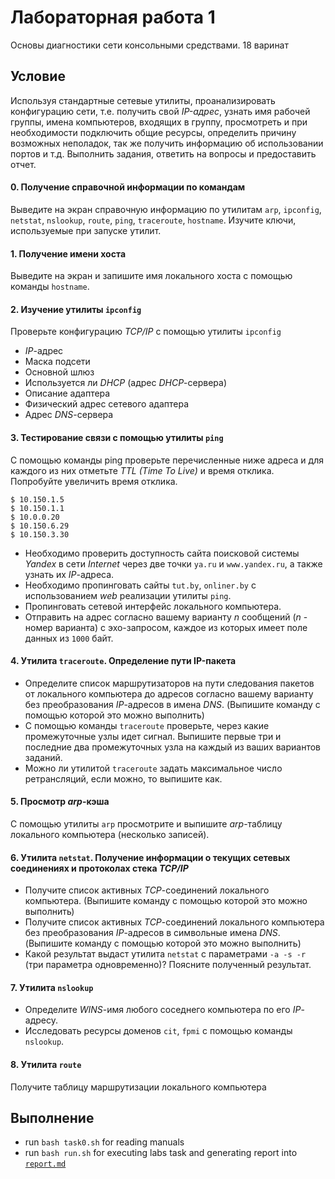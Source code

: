 # Лабораторная работа 1

Основы диагностики сети консольными средствами. 18 варинат

## Условие

Используя стандартные сетевые утилиты, проанализировать конфигурацию сети, т.е.
получить свой _IP-адрес_, узнать имя рабочей группы, имена компьютеров, входящих
в группу, просмотреть и при необходимости подключить общие ресурсы, определить
причину возможных неполадок, так же получить информацию об использовании портов
и т.д. Выполнить задания, ответить на вопросы и предоставить отчет.

#### 0. Получение справочной информации по командам

Выведите на экран справочную информацию по утилитам `arp`, `ipconfig`,
`netstat`, `nslookup`, `route`, `ping`, `traceroute`, `hostname`. Изучите ключи,
используемые при запуске утилит.

#### 1. Получение имени хоста

Выведите на экран и запишите имя локального хоста с помощью команды `hostname`.

#### 2. Изучение утилиты `ipconfig`

Проверьте конфигурацию _TCP/IP_ с помощью утилиты `ipconfig`

- _IP_-адрес
- Маска подсети
- Основной шлюз
- Используется ли _DHCP_ (адрес _DHCP_-сервера)
- Описание адаптера
- Физический адрес сетевого адаптера
- Адрес _DNS_-сервера

#### 3. Тестирование связи с помощью утилиты `ping`

С помощью команды ping проверьте перечисленные ниже адреса и для каждого из них
отметьте _TTL (Time To Live)_ и время отклика. Попробуйте увеличить время
отклика.

```
$ 10.150.1.5
$ 10.150.1.1
$ 10.0.0.20
$ 10.150.6.29
$ 10.150.3.30
```

- Необходимо проверить доступность сайта поисковой системы _Yandex_ в сети
  _Internet_ через две точки `ya.ru` и `www.yandex.ru`, а также узнать их
  _IP_-адреса.
- Необходимо пропинговать сайты `tut.by`, `onliner.by` с использованием _web_
  реализации утилиты `ping`.
- Пропинговать сетевой интерфейс локального компьютера.
- Отправить на адрес согласно вашему варианту _n_ сообщений (_n_ - номер
  варианта) с эхо-запросом, каждое из которых имеет поле данных из `1000` байт.

#### 4. Утилита `traceroute`. Определение пути IP-пакета

- Определите список маршрутизаторов на пути следования пакетов от локального
  компьютера до адресов согласно вашему варианту без преобразования _IP_-адресов
  в имена _DNS_. (Выпишите команду с помощью которой это можно выполнить)
- С помощью команды `traceroute` проверьте, через какие промежуточные узлы идет
  сигнал. Выпишите первые три и последние два промежуточных узла на каждый из
  ваших вариантов заданий.
- Можно ли утилитой `traceroute` задать максимальное число ретрансляций, если
  можно, то выпишите как.

#### 5. Просмотр _arp_-кэша

С помощью утилиты `arp` просмотрите и выпишите _arp_-таблицу локального
компьютера (несколько записей).

#### 6. Утилита `netstat`. Получение информации о текущих сетевых соединениях и протоколах стека _TCP/IP_

- Получите список активных _TCP_-соединений локального компьютера. (Выпишите
  команду с помощью которой это можно выполнить)
- Получите список активных _TCP_-соединений локального компьютера без
  преобразования _IP_-адресов в символьные имена _DNS_. (Выпишите команду с
  помощью которой это можно выполнить)
- Какой результат выдаст утилита `netstat` с параметрами `-a -s -r` (три
  параметра одновременно)? Поясните полученный результат.

#### 7. Утилита `nslookup`

- Определите _WINS_-имя любого соседнего компьютера по его _IP_-адресу.
- Исследовать ресурсы доменов `cit`, `fpmi` с помощью команды `nslookup`.

#### 8. Утилита `route`

Получите таблицу маршрутизации локального компьютера

## Выполнение

- run `bash task0.sh` for reading manuals
- run `bash run.sh` for executing labs task and generating report into
  [`report.md`](https://github.com/Drapegnik/bsu/blob/master/networks/lab1/report.md)
